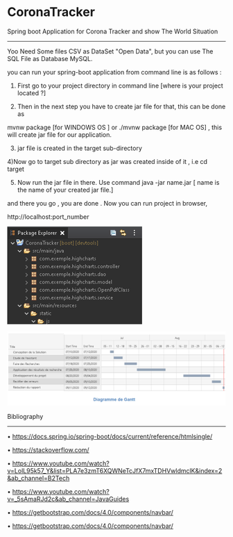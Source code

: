 # CoronaTracker
Spring boot Application for Corona Tracker and show The World Situation
***********************************************************************

Yoo Need Some files CSV as DataSet "Open Data", but you can use The SQL File as Database MySQL.

you can run your spring-boot application from command line is as follows :

1) First go to your project directory in command line [where is your project located ?]

2) Then in the next step you have to create jar file for that, this can be done as

mvnw package [for WINDOWS OS ] or ./mvnw package [for MAC OS] , this will create jar file for our application.

3) jar file is created in the target sub-directory

4)Now go to target sub directory as jar was created inside of it , i.e cd target

5) Now run the jar file in there. Use command java -jar name.jar [ name is the name of your created jar file.]

and there you go , you are done . Now you can run project in browser,

 http://localhost:port_number

![](Capture.PNG)

![](src/1.PNG)

Bibliography
***********

•	https://docs.spring.io/spring-boot/docs/current/reference/htmlsingle/

•	https://stackoverflow.com/

•	https://www.youtube.com/watch?v=LolL95k57_Y&list=PLA7e3zmT6XQWNeTcJfX7mxTDHVwldmclK&index=2&ab_channel=B2Tech

•	https://www.youtube.com/watch?v=_5sAmaRJd2c&ab_channel=JavaGuides

•	https://getbootstrap.com/docs/4.0/components/navbar/

•	https://getbootstrap.com/docs/4.0/components/navbar/


